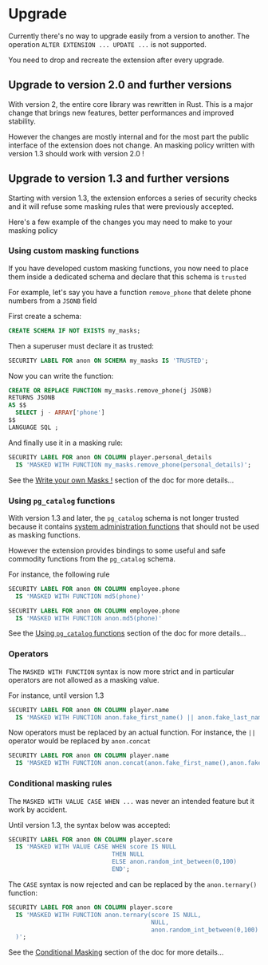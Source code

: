 Upgrade
==============================================================================


Currently there's no way to upgrade easily from a version to another.
The operation `ALTER EXTENSION ... UPDATE ...` is not supported.

You need to drop and recreate the extension after every upgrade.


Upgrade to version 2.0 and further versions
-------------------------------------------------------------------------------

With version 2, the entire core library was rewritten in Rust. This is a major
change that brings new features, better performances and improved stability.

However the changes are mostly internal and for the most part the public
interface of the extension does not change. An masking policy written with
version 1.3 should work with version 2.0 !

<!--
Unfortunatelly there are a few breaking changes that could not avoid:

* The function `anon.random_phone('+33')` is now replaced by
  `anon.random_phone_with_format('+33# ## ## ## ##')`. This new function gives
  you more flexibility to specify to output format of the phone numbers.
-->

Upgrade to version 1.3 and further versions
-------------------------------------------------------------------------------

Starting with version 1.3, the extension enforces a series of security checks
and it will refuse some masking rules that were previously accepted.

Here's a few example of the changes you may need to make to your masking policy



### Using custom masking functions

If you have developed custom masking functions, you now need to place them
inside a dedicated schema and declare that this schema is `trusted`

For example, let's say you have a function `remove_phone` that delete phone
numbers from a `JSONB` field

First create a schema:

```sql
CREATE SCHEMA IF NOT EXISTS my_masks;
```

Then a superuser must declare it as trusted:

```sql
SECURITY LABEL FOR anon ON SCHEMA my_masks IS 'TRUSTED';
```

Now you can write the function:

```sql
CREATE OR REPLACE FUNCTION my_masks.remove_phone(j JSONB)
RETURNS JSONB
AS $$
  SELECT j - ARRAY['phone']
$$
LANGUAGE SQL ;
```

And finally use it in a masking rule:

```sql
SECURITY LABEL FOR anon ON COLUMN player.personal_details
  IS 'MASKED WITH FUNCTION my_masks.remove_phone(personal_details)';
```

See the [Write your own Masks !] section of the doc for more details...

[Write your own Masks !]: masking_functions.md#write-your-own-masks


### Using `pg_catalog` functions


With version 1.3 and later, the `pg_catalog` schema is not longer trusted because
it contains [system administration functions] that should not be used
as masking functions.

[system administration functions]: https://www.postgresql.org/docs/current/functions-admin.html

However the extension provides bindings to some useful and safe commodity
functions from the `pg_catalog` schema.

For instance, the following rule

```sql
SECURITY LABEL FOR anon ON COLUMN employee.phone
  IS 'MASKED WITH FUNCTION md5(phone)'
```

```sql
SECURITY LABEL FOR anon ON COLUMN employee.phone
  IS 'MASKED WITH FUNCTION anon.md5(phone)'
```

See the [Using `pg_catalog` functions] section of the doc for more details...

[Using `pg_catalog` functions]: masking_functions.md#Using-pg_catalog-functions

### Operators

The `MASKED WITH FUNCTION` syntax is now more strict and in particular operators
are not allowed as a masking value.

For instance, until version 1.3

```sql
SECURITY LABEL FOR anon ON COLUMN player.name
  IS 'MASKED WITH FUNCTION anon.fake_first_name() || anon.fake_last_name()';
```

Now operators must be replaced by an actual function. For instance, the `||`
operator would be replaced by `anon.concat`

```sql
SECURITY LABEL FOR anon ON COLUMN player.name
  IS 'MASKED WITH FUNCTION anon.concat(anon.fake_first_name(),anon.fake_last_name())';
```

### Conditional masking rules

The `MASKED WITH VALUE CASE WHEN ...` was never an intended feature but it
work by accident.

Until version 1.3, the syntax below was accepted:

```sql
SECURITY LABEL FOR anon ON COLUMN player.score
  IS 'MASKED WITH VALUE CASE WHEN score IS NULL
                             THEN NULL
                             ELSE anon.random_int_between(0,100)
                             END';
```

The `CASE` syntax is now rejected and can be replaced by the `anon.ternary()`
function:

```sql
SECURITY LABEL FOR anon ON COLUMN player.score
  IS 'MASKED WITH FUNCTION anon.ternary(score IS NULL,
                                        NULL,
                                        anon.random_int_between(0,100)
  )';
```

See the [Conditional Masking] section of the doc for more details...

[Conditional Masking]: masking_functions.md#conditional-masking
